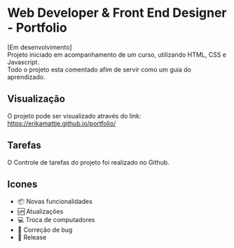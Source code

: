 # Web Developer & Front End Designer - Portfolio

[Em desenvolvimento]<br>
Projeto iniciado em acompanhamento de um curso, utilizando HTML, CSS e Javascript.<br>
Todo o projeto esta comentado afim de servir como um guia do aprendizado.

## Visualização

O projeto pode ser visualizado através do link: https://erikamattje.github.io/portfolio/

## Tarefas

O Controle de tarefas do projeto foi realizado no Github.

## Icones

- :package: Novas funcionalidades <br>
- :up: Atualizações <br>
- :computer: Troca de computadores <br>
- :bug: Correção de bug <br>
- :checkered_flag: Release <br>

